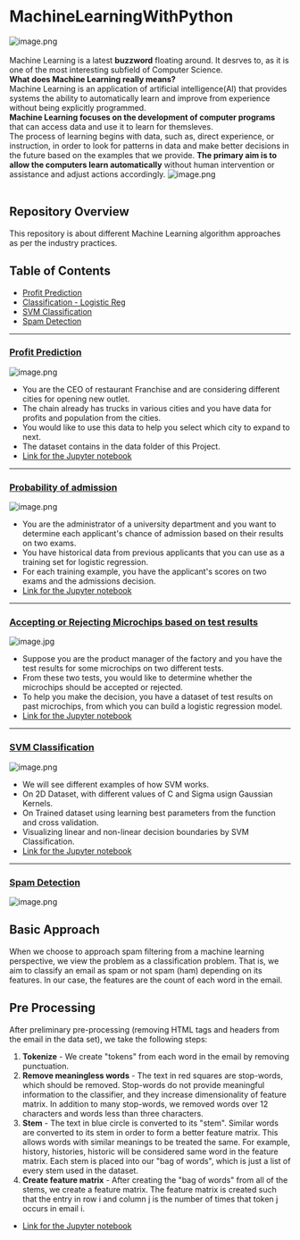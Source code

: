 # MachineLearningWithPython
![image.png](image/machine_learning.png)<br><br>
Machine Learning is a latest __buzzword__ floating around. It desrves to, as it is one of the most interesting subfield of Computer Science.<br>
__What does Machine Learning really means?__<br>
Machine Learning is an application of artificial intelligence(AI) that provides systems the ability  to automatically learn and improve from experience without being explicitly programmed.<br>
__Machine Learning focuses on the development of computer programs__ that can access data and use it to learn for themsleves.<br>
The process of learning begins with data, such as, direct experience, or instruction, in order to look for patterns in data and make better decisions in the future based on the examples that we provide. __The primary aim is to allow the computers learn automatically__ without human intervention or assistance and adjust actions accordingly.
![image.png](image/mlflow.png)<br><br>

## Repository Overview
This repository is about different Machine Learning algorithm approaches as per the industry practices.

## Table of Contents
- [Profit Prediction](#section1)<br>
- [Classification - Logistic Reg](#section2)<br>
- [SVM Classification](#section3)<br>
- [Spam Detection](#section4)<br>

___
<a id=section1></a>
### [Profit Prediction](./Profit%20Prediction)
![image.png](image/Profit%20prediction.png)
- You are the CEO of restaurant Franchise and are considering different cities for opening new outlet.
- The chain already has trucks in various cities and you have data for profits and population from the cities.
- You would like to use this data to help you select which city to expand to next.
- The dataset contains in the data folder of this Project.
- [Link for the Jupyter notebook](./Profit%20Prediction/Profit_Prediction.ipynb)
___
<a id=section2></a>
### [Probability of admission](./Classification-Logistic%20Reg)
![image.png](image/Chances-of-admission.png)
- You are the administrator of a university department and you want to determine each applicant's chance of admission based on their
results on two exams.
- You have historical data from previous applicants that you can use as a training set for logistic regression.
- For each training example, you have the applicant's scores on two exams and the admissions decision.
- [Link for the Jupyter notebook](./Classification-Logistic%20Reg/Prob_of_admission.ipynb)
___
### [Accepting or Rejecting Microchips based on test results](./Classification-Logistic%20Reg)
![image.jpg](image/microchip-test.jpg)
- Suppose you are the product manager of the factory and you have the test results for some microchips on two different tests.
- From these two tests, you would like to determine whether the microchips should be accepted or rejected.
- To help you make the decision, you have a dataset of test results on past microchips, from which you can build a logistic regression model.
- [Link for the Jupyter notebook](./Classification-Logistic%20Reg/Microchip_test.ipynb)

___
<a id=section3></a>
### [SVM Classification](./SVM-Classification)
![image.png](image/svm.png)
- We will see different examples of how SVM works.
- On 2D Dataset, with different values of C and Sigma usign Gaussian Kernels.
- On Trained dataset using learning best parameters from the function and cross validation.
- Visualizing linear and non-linear decision boundaries by SVM Classification.
- [Link for the Jupyter notebook](./SVM-Classification/SVM.ipynb)

___
<a id=section4></a>
### [Spam Detection](./Spam-Detection)
![image.png](image/spamintro.png)
## Basic Approach
When we choose to approach spam filtering from a machine learning perspective, we view the problem as a classification problem. That is, we aim to classify an email as spam or not spam (ham) depending on its features. In our case, the features are the count of each word in the email. 

## Pre Processing
After preliminary pre-processing (removing HTML tags and headers from the email in the data set), we take the following steps:
1. __Tokenize__ - We create "tokens" from each word in the email by removing punctuation.
2. __Remove meaningless words__ -  The text in red squares are stop-words, which should be removed. Stop-words do not provide meaningful information to the classifier, and they increase dimensionality of feature matrix. In addition to many stop-words, we removed words over 12 characters and words less than three characters.
3. __Stem__ -  The text in blue circle is converted to its "stem". Similar words are converted to its stem in order to form a better feature matrix. This allows words with similar meanings to be treated the same. For example, history, histories, historic will be considered same word in the feature matrix. Each stem is placed into our "bag of words", which is just a list of every stem used in the dataset. 
4. __Create feature matrix__ - After creating the "bag of words" from all of the stems, we create a feature matrix. The feature matrix is created such that the entry in row i and column j is the number of times that token j occurs in email i. 
- [Link for the Jupyter notebook](./Spam-Detection/Spam-Detection.ipynb)

